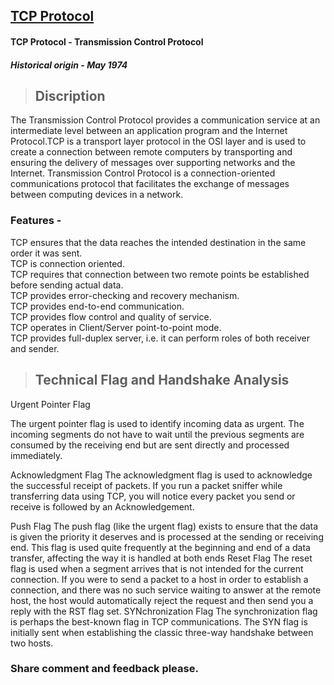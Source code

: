## [TCP Protocol](https://prayuja-teli.github.io/Blog/TCP)     

#### TCP Protocol - Transmission Control Protocol<br/>
##### Historical origin - May 1974


> ## Discription<br/>

The Transmission Control Protocol provides a communication service at an intermediate level between an application program and the Internet Protocol.TCP is a transport layer protocol in the OSI layer and is used to create a connection between remote computers by transporting and ensuring the delivery of messages over supporting networks and the Internet. Transmission Control Protocol is a connection-oriented communications protocol that facilitates the exchange of messages between computing devices in a network.<br/>

### Features -<br/>

TCP ensures that the data reaches the intended destination in the same order it was sent.<br/>
TCP is connection oriented.<br/> 
TCP requires that connection between two remote points be established before sending actual data.<br/>
TCP provides error-checking and recovery mechanism.<br/>
TCP provides end-to-end communication.<br/>
TCP provides flow control and quality of service.<br/>
TCP operates in Client/Server point-to-point mode.<br/>
TCP provides full-duplex server, i.e. it can perform roles of both receiver and sender.<br/>

>## Technical Flag and Handshake Analysis
Urgent Pointer Flag

The urgent pointer flag is used to identify incoming data as urgent. The incoming segments do not have to wait until the previous segments are consumed by the receiving end but are sent directly and processed immediately. 

Acknowledgment Flag
The acknowledgment flag is used to acknowledge the successful receipt of packets.  If you run a packet sniffer while transferring data using TCP, you will notice every packet you send or receive is followed by an Acknowledgement.

Push Flag
The push flag (like the urgent flag) exists to ensure that the data is given the priority it deserves and is processed at the sending or receiving end. This flag is used quite frequently at the beginning and end of a data transfer, affecting the way it is handled at both ends
Reset Flag
The reset flag is used when a segment arrives that is not intended for the current connection. If you were to send a packet to a host in order to establish a connection, and there was no such service waiting to answer at the remote host, the host would automatically reject the request and then send you a reply with the RST flag set.
SYNchronization Flag
The synchronization flag is perhaps the best-known flag in TCP communications. The SYN flag is initially sent when establishing the classic three-way handshake between two hosts.






























### Share comment and feedback please.
